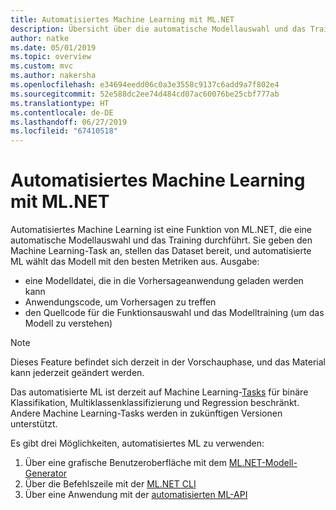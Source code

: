 ```yaml
---
title: Automatisiertes Machine Learning mit ML.NET
description: Übersicht über die automatische Modellauswahl und das Training
author: natke
ms.date: 05/01/2019
ms.topic: overview
ms.custom: mvc
ms.author: nakersha
ms.openlocfilehash: e34694eedd06c0a3e3558c9137c6add9a7f802e4
ms.sourcegitcommit: 52e588dc2ee74d484cd07ac60076be25cbf777ab
ms.translationtype: HT
ms.contentlocale: de-DE
ms.lasthandoff: 06/27/2019
ms.locfileid: "67410518"
---
```

# <a name="automated-machine-learning-with-mlnet"></a>Automatisiertes Machine Learning mit ML.NET

Automatisiertes Machine Learning ist eine Funktion von ML.NET, die eine automatische Modellauswahl und das Training durchführt. Sie geben den Machine Learning-Task an, stellen das Dataset bereit, und automatisierte ML wählt das Modell mit den besten Metriken aus. Ausgabe:
- eine Modelldatei, die in die Vorhersageanwendung geladen werden kann
- Anwendungscode, um Vorhersagen zu treffen
- den Quellcode für die Funktionsauswahl und das Modelltraining (um das Modell zu verstehen)

> [!NOTE]
> Dieses Feature befindet sich derzeit in der Vorschauphase, und das Material kann jederzeit geändert werden. 

Das automatisierte ML ist derzeit auf Machine Learning-[Tasks](resources/tasks.md) für binäre Klassifikation, Multiklassenklassifizierung und Regression beschränkt. Andere Machine Learning-Tasks werden in zukünftigen Versionen unterstützt.

Es gibt drei Möglichkeiten, automatisiertes ML zu verwenden:
1. Über eine grafische Benutzeroberfläche mit dem [ML.NET-Modell-Generator](automate-training-with-model-builder.md)
1. Über die Befehlszeile mit der [ML.NET CLI](automate-training-with-cli.md)
1. Über eine Anwendung mit der [automatisierten ML-API](how-to-guides/how-to-use-the-automl-api.md)
